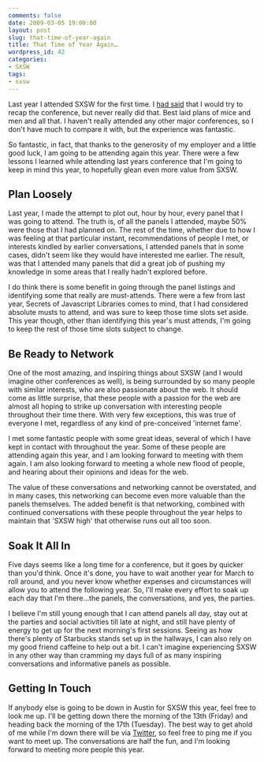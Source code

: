 ```yaml
---
comments: false
date: 2009-03-05 19:00:00
layout: post
slug: that-time-of-year-again
title: That Time of Year Again…
wordpress_id: 42
categories:
- SXSW
tags:
- sxsw
---
```


Last year I attended SXSW for the first time. I [had said](http://www.timkadlec.com/post.asp?q=49) that I would try to recap the conference, but never really did that. Best laid plans of mice and men and  all that. I haven't really attended any other major conferences, so I don't have much to compare it with, but the experience was fantastic.

So fantastic, in fact, that thanks to the generosity of my employer and a little good luck, I am going to be attending again this year. There were a few lessons I learned while attending last years conference that I'm going to keep in mind this year, to hopefully glean even more value from SXSW.


## Plan Loosely


Last year, I made the attempt to plot out, hour by hour, every panel that I was going to attend. The truth is, of all the panels I attended, maybe 50% were those that I had planned on. The rest of the time, whether due to how I was feeling at that particular instant, recommendations of people I met, or interests kindled by earlier conversations, I attended panels that in some cases, didn't seem like they would have interested me earlier. The result, was that I attended many panels that did a great job of pushing my knowledge in some areas that I really hadn't explored before.

I do think there is some benefit in going through the panel listings and identifying some that really are must-attends. There were a few from last year, Secrets of Javascript Libraries comes to mind, that I had considered absolute musts to attend, and was sure to keep those time slots set aside. This year though, other than identifying this year's must attends, I'm going to keep the rest of those time slots subject to change.


## Be Ready to Network


One of the most amazing, and inspiring things about SXSW (and I would imagine other conferences as well), is being surrounded by so many people with similar interests, who are also passionate about the web. It should come as little surprise, that these people with a passion for the web are almost all hoping to strike up conversation with interesting people throughout their time there. With very few exceptions, this was true of everyone I met, regardless of any kind of pre-conceived 'internet fame'.

I met some fantastic people with some great ideas, several of which I have kept in contact with throughout the year. Some of these people are attending again this year, and I am looking forward to meeting with them again. I am also looking forward to meeting a whole new flood of people, and hearing about their opinions and ideas for the web.

The value of these conversations and networking cannot be overstated, and in many cases, this networking can become even more valuable than the panels themselves. The added benefit is that networking, combined with continued conversations with these people throughout the year helps to maintain that 'SXSW high' that otherwise runs out all too soon.


## Soak It All In


Five days seems like a long time for a conference, but it goes by quicker than you'd think. Once it's done, you have to wait another year for March to roll around, and you never know whether expenses and circumstances will allow you to attend the following year. So, I'll make every effort to soak up each day that I'm there...the panels, the conversations, and yes, the parties.

I believe I'm still young enough that I can attend panels all day, stay out at the parties and social activities till late at night, and still have plenty of energy to get up for the next morning's first sessions. Seeing as how there's plenty of Starbucks stands set up in the hallways, I can also rely on my good friend caffeine to help out a bit. I can't imagine experiencing SXSW in any other way than cramming my days full of as many inspiring conversations and informative panels as possible.


## Getting In Touch


If anybody else is going to be down in Austin for SXSW this year, feel free to look me up. I'll be getting down there the morning of the 13th (Friday) and heading back the morning of the 17th (Tuesday). The best way to get ahold of me while I'm down there will be via [Twitter](http://twitter.com/tkadlec), so feel free to ping me if you want to meet up. The conversations are half the fun, and I'm looking forward to meeting more people this year.
